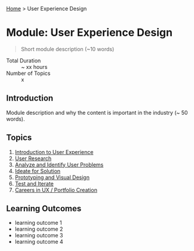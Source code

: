 [Home](../README.md) > User Experience Design

# Module: User Experience Design

> Short module description (~10 words)

<dl>
<dt>Total Duration</dt>
<dd>~ xx hours</dd>
<dt>Number of Topics</dt>
<dd>x</dd>
</dl>

## Introduction

Module description and why the content is important in the industry (~ 50 words).

## Topics

1. [Introduction to User Experience](./01-topic-a.md)
2. [User Research](./01-topic-a.md)
3. [Analyze and Identify User Problems](./01-topic-a.md)
4. [Ideate for Solution](./01-topic-a.md)
5. [Prototyping and Visual Design](./01-topic-a.md)
6. [Test and Iterate](./01-topic-a.md)
7. [Careers in UX / Portfolio Creation](./01-topic-a.md)

## Learning Outcomes

- learning outcome 1
- learning outcome 2
- learning outcome 3
- learning outcome 4

